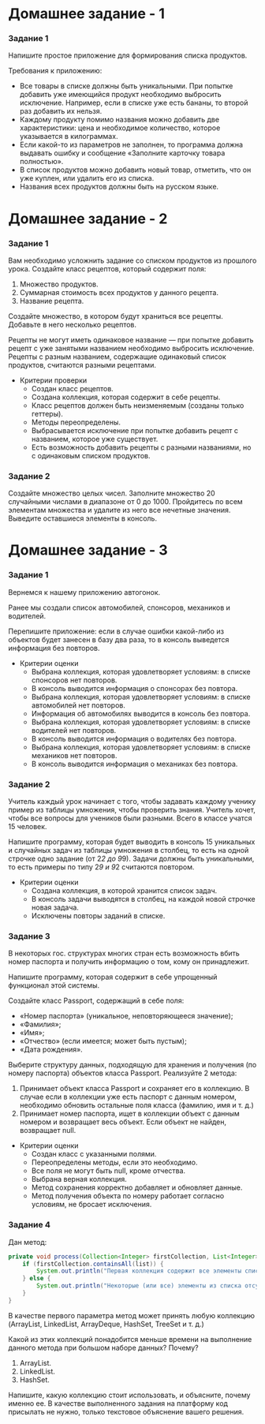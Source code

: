 # Домашнее задание - 1

### Задание 1

Напишите простое приложение для формирования списка продуктов.

Требования к приложению:

- Все товары в списке должны быть уникальными. При попытке добавить уже имеющийся продукт необходимо выбросить исключение. Например, если в списке уже есть бананы, то второй раз добавить их нельзя.
- Каждому продукту помимо названия можно добавить две характеристики: цена и необходимое количество, которое указывается в килограммах.
- Если какой-то из параметров не заполнен, то программа должна выдавать ошибку и сообщение «Заполните карточку товара полностью».
- В список продуктов можно добавить новый товар, отметить, что он уже куплен, или удалить его из списка.
- Названия всех продуктов должны быть на русском языке.

# Домашнее задание - 2

### Задание 1

Вам необходимо усложнить задание со списком продуктов из прошлого урока. Создайте класс рецептов, который содержит поля:

1. Множество продуктов.
2. Суммарная стоимость всех продуктов у данного рецепта.
3. Название рецепта.

Создайте множество, в котором будут храниться все рецепты. Добавьте в него несколько рецептов.

Рецепты не могут иметь одинаковое название — при попытке добавить рецепт с уже занятыми названием необходимо выбросить исключение. Рецепты с разным названием, содержащие одинаковый список продуктов, считаются разными рецептами.

- Критерии проверки
    - Создан класс рецептов.
    - Создана коллекция, которая содержит в себе рецепты.
    - Класс рецептов должен быть неизменяемым (созданы только геттеры).
    - Методы переопределены.
    - Выбрасывается исключение при попытке добавить рецепт с названием, которое уже существует.
    - Есть возможность добавить рецепты с разными названиями, но с одинаковым списком продуктов.

### Задание 2

Создайте множество целых чисел. Заполните множество 20 случайными числами в диапазоне от 0 до 1000.
Пройдитесь по всем элементам множества и удалите из него все нечетные значения. Выведите оставшиеся элементы в консоль.

# Домашнее задание - 3

### Задание 1

Вернемся к нашему приложению автогонок.

Ранее мы создали список автомобилей, спонсоров, механиков и водителей.

Перепишите приложение: если в случае ошибки какой-либо из объектов будет занесен в базу два раза, то в консоль выведется информация без повторов.

- Критерии оценки
    - Выбрана коллекция, которая удовлетворяет условиям: в списке спонсоров нет повторов.
    - В консоль выводится информация о спонсорах без повтора.
    - Выбрана коллекция, которая удовлетворяет условиям: в списке автомобилей нет повторов.
    - Информация об автомобилях выводится в консоль без повтора.
    - Выбрана коллекция, которая удовлетворяет условиям: в списке водителей нет повторов.
    - В консоль выводится информация о водителях без повтора.
    - Выбрана коллекция, которая удовлетворяет условиям: в списке механиков нет повторов.
    - В консоль выводится информация о механиках без повтора.

### Задание 2

Учитель каждый урок начинает с того, чтобы задавать каждому ученику пример из таблицы умножения, чтобы проверить знания. Учитель хочет, чтобы все вопросы для учеников были разными. Всего в классе учатся 15 человек.

Напишите программу, которая будет выводить в консоль 15 уникальных и случайных задач из таблицы умножения в столбец, то есть на одной строчке одно задание (от 2*2 до 9*9). Задачи должны быть уникальными, то есть примеры по типу 2*9 и 9*2 считаются повтором. 

- Критерии оценки
    - Создана коллекция, в которой хранится список задач.
    - В консоль задачи выводятся в столбец, на каждой новой строчке новая задача.
    - Исключены повторы заданий в списке.

### Задание 3

В некоторых гос. структурах многих стран есть возможность вбить номер паспорта и получить информацию о том, кому он принадлежит.

Напишите программу, которая содержит в себе упрощенный функционал этой системы.

Создайте класс Passport, содержащий в себе поля:

- «Номер паспорта» (уникальное, неповторяющееся значение);
- «Фамилия»;
- «Имя»;
- «Отчество» (если имеется; может быть пустым);
- «Дата рождения».

Выберите структуру данных, подходящую для хранения и получения (по номеру паспорта) объектов класса Passport. Реализуйте 2 метода:

1. Принимает объект класса Passport и сохраняет его в коллекцию. В случае если в коллекции уже есть паспорт с данным номером, необходимо обновить остальные поля класса (фамилию, имя и т. д.)
2. Принимает номер паспорта, ищет в коллекции объект с данным номером и возвращает весь объект. Если объект не найден, возвращает null.
- Критерии оценки
    - Создан класс с указанными полями.
    - Переопределены методы, если это необходимо.
    - Все поля не могут быть null, кроме отчества.
    - Выбрана верная коллекция.
    - Метод сохранения корректно добавляет и обновляет данные.
    - Метод получения объекта по номеру работает согласно условиям, не бросает исключения.

### Задание 4

Дан метод:

```java
private void process(Collection<Integer> firstCollection, List<Integer> list) {
	if (firstCollection.containsAll(list)) {
		System.out.println("Первая коллекция содержит все элементы списка");
	} else {
		System.out.println("Некоторые (или все) элементы из списка отсутствуют в первой коллекции");
	}
}
```

В качестве первого параметра метод может принять любую коллекцию (ArrayList, LinkedList, ArrayDeque, HashSet, TreeSet и т. д.)

Какой из этих коллекций понадобится меньше времени на выполнение данного метода при большом наборе данных? Почему?

1. ArrayList.
2. LinkedList.
3. HashSet.

Напишите, какую коллекцию стоит использовать, и объясните, почему именно ее. В качестве выполненного задания на платформу код присылать не нужно, только текстовое объяснение вашего решения.